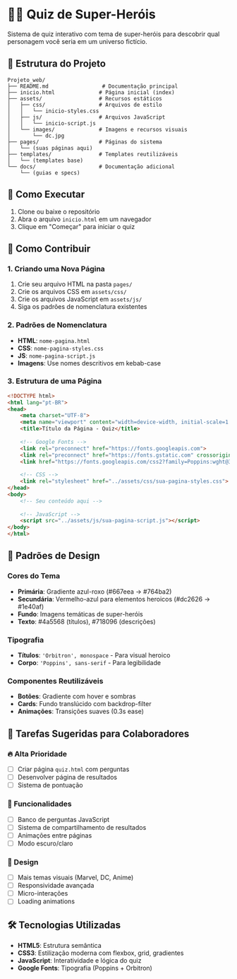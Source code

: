 # 🦸‍♂️ Quiz de Super-Heróis

Sistema de quiz interativo com tema de super-heróis para descobrir qual personagem você seria em um universo fictício.

## 📁 Estrutura do Projeto

```
Projeto_web/
├── README.md                 # Documentação principal
├── inicio.html              # Página inicial (index)
├── assets/                  # Recursos estáticos
│   ├── css/                 # Arquivos de estilo
│   │   └── inicio-styles.css
│   ├── js/                  # Arquivos JavaScript
│   │   └── inicio-script.js
│   └── images/              # Imagens e recursos visuais
│       └── dc.jpg
├── pages/                   # Páginas do sistema
│   └── (suas páginas aqui)
├── templates/               # Templates reutilizáveis
│   └── (templates base)
└── docs/                    # Documentação adicional
    └── (guias e specs)
```

## 🚀 Como Executar

1. Clone ou baixe o repositório
2. Abra o arquivo `inicio.html` em um navegador
3. Clique em "Começar" para iniciar o quiz

## 👥 Como Contribuir

### 1. Criando uma Nova Página

1. Crie seu arquivo HTML na pasta `pages/`
2. Crie os arquivos CSS em `assets/css/`
3. Crie os arquivos JavaScript em `assets/js/`
4. Siga os padrões de nomenclatura existentes

### 2. Padrões de Nomenclatura

- **HTML**: `nome-pagina.html`
- **CSS**: `nome-pagina-styles.css`
- **JS**: `nome-pagina-script.js`
- **Imagens**: Use nomes descritivos em kebab-case

### 3. Estrutura de uma Página

```html
<!DOCTYPE html>
<html lang="pt-BR">
<head>
    <meta charset="UTF-8">
    <meta name="viewport" content="width=device-width, initial-scale=1.0">
    <title>Título da Página - Quiz</title>
    
    <!-- Google Fonts -->
    <link rel="preconnect" href="https://fonts.googleapis.com">
    <link rel="preconnect" href="https://fonts.gstatic.com" crossorigin>
    <link href="https://fonts.googleapis.com/css2?family=Poppins:wght@300;400;600;700&family=Orbitron:wght@400;700;900&display=swap" rel="stylesheet">
    
    <!-- CSS -->
    <link rel="stylesheet" href="../assets/css/sua-pagina-styles.css">
</head>
<body>
    <!-- Seu conteúdo aqui -->
    
    <!-- JavaScript -->
    <script src="../assets/js/sua-pagina-script.js"></script>
</body>
</html>
```

## 🎨 Padrões de Design

### Cores do Tema
- **Primária**: Gradiente azul-roxo (#667eea → #764ba2)
- **Secundária**: Vermelho-azul para elementos heroicos (#dc2626 → #1e40af)
- **Fundo**: Imagens temáticas de super-heróis
- **Texto**: #4a5568 (títulos), #718096 (descrições)

### Tipografia
- **Títulos**: `'Orbitron', monospace` - Para visual heroico
- **Corpo**: `'Poppins', sans-serif` - Para legibilidade

### Componentes Reutilizáveis
- **Botões**: Gradiente com hover e sombras
- **Cards**: Fundo translúcido com backdrop-filter
- **Animações**: Transições suaves (0.3s ease)

## 📝 Tarefas Sugeridas para Colaboradores

### 🔥 Alta Prioridade
- [ ] Criar página `quiz.html` com perguntas
- [ ] Desenvolver página de resultados
- [ ] Sistema de pontuação

### 🚀 Funcionalidades
- [ ] Banco de perguntas JavaScript
- [ ] Sistema de compartilhamento de resultados
- [ ] Animações entre páginas
- [ ] Modo escuro/claro

### 🎨 Design
- [ ] Mais temas visuais (Marvel, DC, Anime)
- [ ] Responsividade avançada
- [ ] Micro-interações
- [ ] Loading animations

## 🛠️ Tecnologias Utilizadas

- **HTML5**: Estrutura semântica
- **CSS3**: Estilização moderna com flexbox, grid, gradientes
- **JavaScript**: Interatividade e lógica do quiz
- **Google Fonts**: Tipografia (Poppins + Orbitron)


